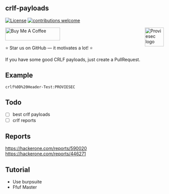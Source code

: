 ## crlf-payloads
[![License](https://img.shields.io/badge/license-MIT-_red.svg)](https://opensource.org/licenses/MIT)
[![contributions welcome](https://img.shields.io/badge/contributions-welcome-brightgreen.svg?style=flat)](https://github.com/dwisiswant0/go-dork/issues)

<a href="https://proviesec.org/">
    <img src="https://avatars.githubusercontent.com/u/92156402?s=400&u=7fe0dbb9085a37818ee8c2b061432a9a69cbff42&v=4" alt="Proviesec logo" title="Proviesec" align="right" height="60" />
</a>
<a href="https://www.buymeacoffee.com/proviesec" target="_blank"><img src="https://cdn.buymeacoffee.com/buttons/default-orange.png" alt="Buy Me A Coffee" height="41" width="174"></a>

:star: Star us on GitHub — it motivates a lot! :star:

If you have some good CRLF payloads, just create a PullRequest. 

## Example
```
crlf%0D%20Header-Test:PROVIESEC
```

## Todo

- [ ] best crlf payloads 
- [ ] crlf reports 

## Reports 

https://hackerone.com/reports/590020
https://hackerone.com/reports/446271

## Tutorial

- Use burpsuite
- Ffuf Master
